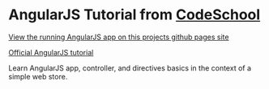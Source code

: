 # AngularJS Tutorial from [CodeSchool](https://www.codeschool.com/)

[View the running AngularJS app on this projects github pages site](http://atheiman.github.io/codeschool-angular-tutorial/)

[Official AngularJS tutorial](http://campus.codeschool.com/courses/shaping-up-with-angular-js/intro)

Learn AngularJS app, controller, and directives basics in the context of a simple web store.

